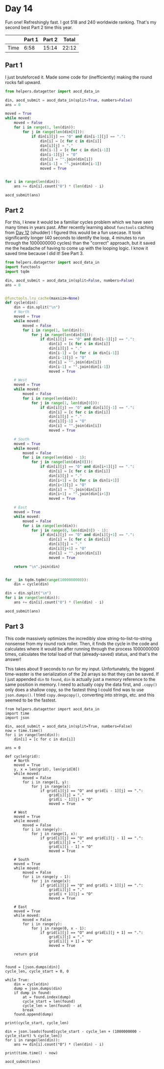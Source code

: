 # Day 14
Fun one! Refreshingly fast. I got 518 and 240 worldwide ranking. That's my second best Part 2 time this year.

|      | Part 1 | Part 2 | Total |
|------|--------|--------|-------|
| Time | 6:58   | 15:14  | 22:12 |

## Part 1
I just bruteforced it. Made some code for (inefficiently) making the round rocks fall upward.
```python
from helpers.datagetter import aocd_data_in

din, aocd_submit = aocd_data_in(split=True, numbers=False)
ans = 0

moved = True
while moved:
    moved = False
    for i in range(1, len(din)):
        for j in range(len(din[0])):
            if din[i][j] == "O" and din[i-1][j] == ".":
                din[i] = [c for c in din[i]]
                din[i][j] = "."
                din[i-1] = [c for c in din[i-1]]
                din[i-1][j] = "O"
                din[i] = "".join(din[i])
                din[i-1] = "".join(din[i-1])
                moved = True


for i in range(len(din)):
    ans += din[i].count("O") * (len(din) - i)

aocd_submit(ans)
```

## Part 2
For this, I knew it would be a familiar cycles problem which we have seen many times in years past. After recently learning about `functools` caching from [Day 12](notes/12.md) (shudder) I figured this would be a fun usecase. It took significantly longer (40 seconds to identify the loop, 4 minutes to run through the 1000000000 cycles) than the "correct" approach, but it saved me the headache of having to come up with the looping logic. I know it saved time because I did it! See Part 3.
```python
from helpers.datagetter import aocd_data_in
import functools
import tqdm

din, aocd_submit = aocd_data_in(split=False, numbers=False)
ans = 0


@functools.lru_cache(maxsize=None)
def cycle(din):
    din = din.split("\n")
    # North
    moved = True
    while moved:
        moved = False
        for i in range(1, len(din)):
            for j in range(len(din[0])):
                if din[i][j] == "O" and din[i-1][j] == ".":
                    din[i] = [c for c in din[i]]
                    din[i][j] = "."
                    din[i-1] = [c for c in din[i-1]]
                    din[i-1][j] = "O"
                    din[i] = "".join(din[i])
                    din[i-1] = "".join(din[i-1])
                    moved = True

    # West
    moved = True
    while moved:
        moved = False
        for i in range(len(din)):
            for j in range(1, len(din[0])):
                if din[i][j] == "O" and din[i][j-1] == ".":
                    din[i] = [c for c in din[i]]
                    din[i][j] = "."
                    din[i][j-1] = "O"
                    din[i] = "".join(din[i])
                    moved = True

    # South
    moved = True
    while moved:
        moved = False
        for i in range(len(din) - 1):
            for j in range(len(din[0])):
                if din[i][j] == "O" and din[i+1][j] == ".":
                    din[i] = [c for c in din[i]]
                    din[i][j] = "."
                    din[i+1] = [c for c in din[i+1]]
                    din[i+1][j] = "O"
                    din[i] = "".join(din[i])
                    din[i+1] = "".join(din[i+1])
                    moved = True

    # East
    moved = True
    while moved:
        moved = False
        for i in range(len(din)):
            for j in range(0, len(din[0]) - 1):
                if din[i][j] == "O" and din[i][j+1] == ".":
                    din[i] = [c for c in din[i]]
                    din[i][j] = "."
                    din[i][j+1] = "O"
                    din[i] = "".join(din[i])
                    moved = True

    return "\n".join(din)


for _ in tqdm.tqdm(range(1000000000)):
    din = cycle(din)

din = din.split("\n")
for i in range(len(din)):
    ans += din[i].count("O") * (len(din) - i)

aocd_submit(ans)
```

## Part 3
This code massively optimizes the incredibly slow string-to-list-to-string nonsense from my round rock roller. Then, it finds the cycle in the code and calculates where it would be after running through the process 1000000000 times, calculates the total load of that (already-saved) status, and that's the answer!

This takes about 9 seconds to run for my input. Unfortunately, the biggest time-waster is the serialization of the 2d arrays so that they can be saved. If I just appended `din` to `found`, `din` is actually just a memory reference to the same position in memory. I need to actually copy the data first, and `.copy()` only does a shallow copy, so the fastest thing I could find was to use `json.dumps()`. I tried `copy.deepcopy()`, converting into strings, etc. and this seemed to be the fastest.
```python3
from helpers.datagetter import aocd_data_in
import time
import json

din, aocd_submit = aocd_data_in(split=True, numbers=False)
now = time.time()
for i in range(len(din)):
    din[i] = [c for c in din[i]]

ans = 0

def cycle(grid):
    # North
    moved = True
    y, x = len(grid), len(grid[0])
    while moved:
        moved = False
        for i in range(1, y):
            for j in range(x):
                if grid[i][j] == "O" and grid[i - 1][j] == ".":
                    grid[i][j] = "."
                    grid[i - 1][j] = "O"
                    moved = True

    # West
    moved = True
    while moved:
        moved = False
        for i in range(y):
            for j in range(1, x):
                if grid[i][j] == "O" and grid[i][j - 1] == ".":
                    grid[i][j] = "."
                    grid[i][j - 1] = "O"
                    moved = True

    # South
    moved = True
    while moved:
        moved = False
        for i in range(y - 1):
            for j in range(x):
                if grid[i][j] == "O" and grid[i + 1][j] == ".":
                    grid[i][j] = "."
                    grid[i + 1][j] = "O"
                    moved = True

    # East
    moved = True
    while moved:
        moved = False
        for i in range(y):
            for j in range(0, x - 1):
                if grid[i][j] == "O" and grid[i][j + 1] == ".":
                    grid[i][j] = "."
                    grid[i][j + 1] = "O"
                    moved = True

    return grid


found = [json.dumps(din)]
cycle_len, cycle_start = 0, 0

while True:
    din = cycle(din)
    dump = json.dumps(din)
    if dump in found:
        at = found.index(dump)
        cycle_start = len(found)
        cycle_len = len(found) - at
        break
    found.append(dump)

print(cycle_start, cycle_len)

din = json.loads(found[cycle_start - cycle_len + (1000000000 - cycle_start) % cycle_len])
for i in range(len(din)):
    ans += din[i].count("O") * (len(din) - i)

print(time.time() - now)

aocd_submit(ans)
```